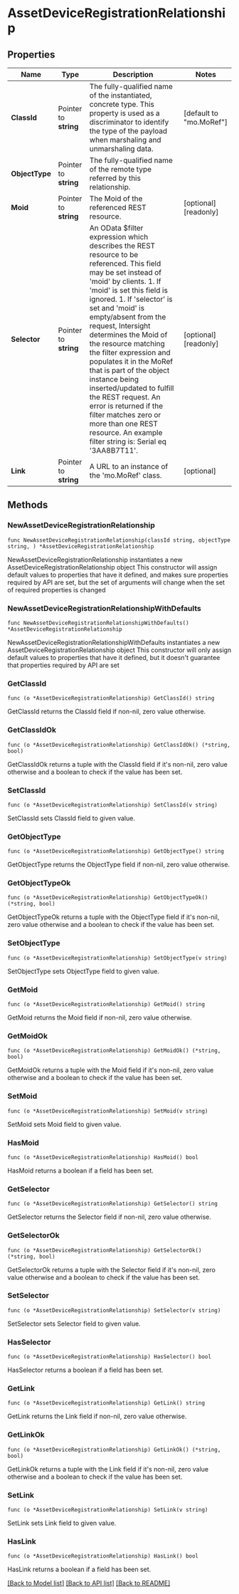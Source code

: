 # AssetDeviceRegistrationRelationship

## Properties

Name | Type | Description | Notes
------------ | ------------- | ------------- | -------------
**ClassId** | Pointer to **string** | The fully-qualified name of the instantiated, concrete type. This property is used as a discriminator to identify the type of the payload when marshaling and unmarshaling data. | [default to "mo.MoRef"]
**ObjectType** | Pointer to **string** | The fully-qualified name of the remote type referred by this relationship. | 
**Moid** | Pointer to **string** | The Moid of the referenced REST resource. | [optional] [readonly] 
**Selector** | Pointer to **string** | An OData $filter expression which describes the REST resource to be referenced. This field may be set instead of &#39;moid&#39; by clients. 1. If &#39;moid&#39; is set this field is ignored. 1. If &#39;selector&#39; is set and &#39;moid&#39; is empty/absent from the request, Intersight determines the Moid of the resource matching the filter expression and populates it in the MoRef that is part of the object instance being inserted/updated to fulfill the REST request. An error is returned if the filter matches zero or more than one REST resource. An example filter string is: Serial eq &#39;3AA8B7T11&#39;. | [optional] [readonly] 
**Link** | Pointer to **string** | A URL to an instance of the &#39;mo.MoRef&#39; class. | [optional] 

## Methods

### NewAssetDeviceRegistrationRelationship

`func NewAssetDeviceRegistrationRelationship(classId string, objectType string, ) *AssetDeviceRegistrationRelationship`

NewAssetDeviceRegistrationRelationship instantiates a new AssetDeviceRegistrationRelationship object
This constructor will assign default values to properties that have it defined,
and makes sure properties required by API are set, but the set of arguments
will change when the set of required properties is changed

### NewAssetDeviceRegistrationRelationshipWithDefaults

`func NewAssetDeviceRegistrationRelationshipWithDefaults() *AssetDeviceRegistrationRelationship`

NewAssetDeviceRegistrationRelationshipWithDefaults instantiates a new AssetDeviceRegistrationRelationship object
This constructor will only assign default values to properties that have it defined,
but it doesn't guarantee that properties required by API are set

### GetClassId

`func (o *AssetDeviceRegistrationRelationship) GetClassId() string`

GetClassId returns the ClassId field if non-nil, zero value otherwise.

### GetClassIdOk

`func (o *AssetDeviceRegistrationRelationship) GetClassIdOk() (*string, bool)`

GetClassIdOk returns a tuple with the ClassId field if it's non-nil, zero value otherwise
and a boolean to check if the value has been set.

### SetClassId

`func (o *AssetDeviceRegistrationRelationship) SetClassId(v string)`

SetClassId sets ClassId field to given value.


### GetObjectType

`func (o *AssetDeviceRegistrationRelationship) GetObjectType() string`

GetObjectType returns the ObjectType field if non-nil, zero value otherwise.

### GetObjectTypeOk

`func (o *AssetDeviceRegistrationRelationship) GetObjectTypeOk() (*string, bool)`

GetObjectTypeOk returns a tuple with the ObjectType field if it's non-nil, zero value otherwise
and a boolean to check if the value has been set.

### SetObjectType

`func (o *AssetDeviceRegistrationRelationship) SetObjectType(v string)`

SetObjectType sets ObjectType field to given value.


### GetMoid

`func (o *AssetDeviceRegistrationRelationship) GetMoid() string`

GetMoid returns the Moid field if non-nil, zero value otherwise.

### GetMoidOk

`func (o *AssetDeviceRegistrationRelationship) GetMoidOk() (*string, bool)`

GetMoidOk returns a tuple with the Moid field if it's non-nil, zero value otherwise
and a boolean to check if the value has been set.

### SetMoid

`func (o *AssetDeviceRegistrationRelationship) SetMoid(v string)`

SetMoid sets Moid field to given value.

### HasMoid

`func (o *AssetDeviceRegistrationRelationship) HasMoid() bool`

HasMoid returns a boolean if a field has been set.

### GetSelector

`func (o *AssetDeviceRegistrationRelationship) GetSelector() string`

GetSelector returns the Selector field if non-nil, zero value otherwise.

### GetSelectorOk

`func (o *AssetDeviceRegistrationRelationship) GetSelectorOk() (*string, bool)`

GetSelectorOk returns a tuple with the Selector field if it's non-nil, zero value otherwise
and a boolean to check if the value has been set.

### SetSelector

`func (o *AssetDeviceRegistrationRelationship) SetSelector(v string)`

SetSelector sets Selector field to given value.

### HasSelector

`func (o *AssetDeviceRegistrationRelationship) HasSelector() bool`

HasSelector returns a boolean if a field has been set.

### GetLink

`func (o *AssetDeviceRegistrationRelationship) GetLink() string`

GetLink returns the Link field if non-nil, zero value otherwise.

### GetLinkOk

`func (o *AssetDeviceRegistrationRelationship) GetLinkOk() (*string, bool)`

GetLinkOk returns a tuple with the Link field if it's non-nil, zero value otherwise
and a boolean to check if the value has been set.

### SetLink

`func (o *AssetDeviceRegistrationRelationship) SetLink(v string)`

SetLink sets Link field to given value.

### HasLink

`func (o *AssetDeviceRegistrationRelationship) HasLink() bool`

HasLink returns a boolean if a field has been set.


[[Back to Model list]](../README.md#documentation-for-models) [[Back to API list]](../README.md#documentation-for-api-endpoints) [[Back to README]](../README.md)


